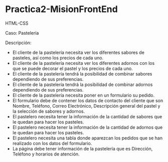# Practica2-MisionFrontEnd
HTML-CSS

Caso: Pastelería


Descripción:

*	El cliente de la pastelería necesita ver los diferentes sabores de pasteles, así como los precios de cada uno.
*	El cliente de la pastelería necesita ver los diferentes adornos con los que se puede decorar el pastel y los precios de cada uno.
*	El cliente de la pastelería tendrá la posibilidad de combinar sabores dependiendo de sus preferencias.
*	El cliente de la pastelería tendrá la posibilidad de combinar adornos dependiendo de sus preferencias.
*	El cliente de la pastelería necesita poner en un formulario su pedido.
*	El formulario debe de contener los datos de contacto del cliente que son Nombre, Teléfono, Correo Electrónico, Descripción general del pastel y la selección de sabores y adornos.
*	El pastelero necesita tener la información de la cantidad de sabores que le quedan para hacer los pasteles.
*	El pastelero necesita tener la información de la cantidad de adornos que le quedan para hacer los pasteles.
*	El pastelero necesita una tabla donde aparezcan los pedidos que se han realizado con los datos del formulario.
*	La página debe tener información de la pastelería que es Dirección, Teléfono y horarios de atención.
